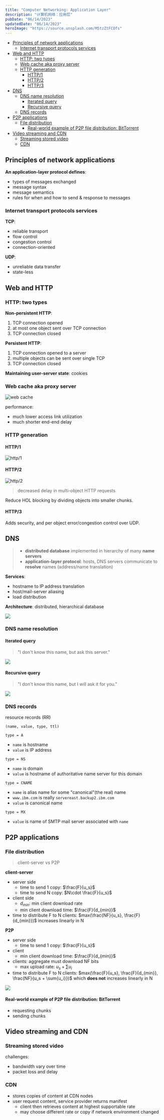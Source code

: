 ```yaml
---
title: "Computer Networking: Application Layer"
description: "计算机网络：应用层"
pubDate: "06/14/2023"
updatedDate: "06/14/2023"
heroImage: "https://source.unsplash.com/M5tzZtFCOfs"
---
```


<!--toc:start-->
- [Principles of network applications](#principles-of-network-applications)
  - [Internet transport protocols services](#internet-transport-protocols-services)
- [Web and HTTP](#web-and-http)
  - [HTTP: two types](#http-two-types)
  - [Web cache aka proxy server](#web-cache-aka-proxy-server)
  - [HTTP generation](#http-generation)
    - [HTTP/1](#http1)
    - [HTTP/2](#http2)
    - [HTTP/3](#http3)
- [DNS](#dns)
  - [DNS name resolution](#dns-name-resolution)
    - [Iterated query](#iterated-query)
    - [Recursive query](#recursive-query)
  - [DNS records](#dns-records)
- [P2P applications](#p2p-applications)
  - [File distribution](#file-distribution)
    - [Real-world example of P2P file distribution: BitTorrent](#real-world-example-of-p2p-file-distribution-bittorrent)
- [Video streaming and CDN](#video-streaming-and-cdn)
  - [Streaming stored video](#streaming-stored-video)
  - [CDN](#cdn)
<!--toc:end-->

## Principles of network applications

**An application-layer protocol defines**:
- types of messages exchanged
- message syntax
- message semantics
- rules for when and how to send & response to messages

### Internet transport protocols services

**TCP**:
- reliable transport
- flow control
- congestion control
- connection-oriented

**UDP**:
- unreliable data transfer
- state-less

## Web and HTTP

### HTTP: two types

**Non-persistent HTTP**:
1. TCP connection opened
2. at most one object sent over TCP connection
3. TCP connection closed

**Persistent HTTP**:
1. TCP connection opened to a server
2. multiple objects can be sent over single TCP
3. TCP connection closed

**Maintaining user-server state**: cookies

### Web cache aka proxy server

![web cache](../../../assets/computer_networking/web_cache.png)

performance:
- much lower access link utilization
- much shorter end-end delay

### HTTP generation

#### HTTP/1

![http/1](../../../assets/computer_networking/http1.png)

#### HTTP/2

![http/2](../../../assets/computer_networking/http2.png)

> decreased delay in multi-object HTTP requests  

Reduce HOL blocking by dividing objects into smaller chunks.

#### HTTP/3

Adds security, and per object error/congestion control over UDP.

## DNS

> - **distributed database** implemented in hierarchy of many **name servers**
> - **application-layer protocol**:
hosts, DNS servers communicate to **resolve** names (address/name translation)

**Services**:
- hostname to IP address translation
- host/mail-server aliasing
- load distribution

**Architecture**: distributed, hierarchical database

![](../../../assets/computer_networking/DNS_arch.png)

### DNS name resolution

#### Iterated query

> "I don't know this name, but ask this server."

![](../../../assets/computer_networking/iterative_dns_query.png)

#### Recursive query

> "I don't know this name, but I will ask it for you."

![](../../../assets/computer_networking/recursive_dns_query.png)

### DNS records

resource records (RR)

```
(name, value, type, ttl)
```

`type = A`
- `name` is hostname
- `value` is IP address

`type = NS`
- `name` is domain
- `value` is hostname of authoritative name server for this domain

`type = CNAME`
- `name` is alias name for some "canonical"(the real) name
- `www.ibm.com` is really `servereast.backup2.ibm.com`
- `value` is canonical name

`type = MX`
- `value` is name of SMTP mail server associated with `name`

## P2P applications

### File distribution

> client-server vs P2P

**client-server**
- server side
    - time to send 1 copy: $\frac{F}{u_s}$
    - time to send N copy: $N\cdot \frac{F}{u_s}$
- client side
    - $d_{min}$: min client download rate
    - min client download time: $\frac{F}{d_{min}}$
- time to distribute F to N clients: $max(\frac{NF}{u_s}, \frac{F}{d_{min}})$
increases linearly in N

**P2P**
- server side
    - time to send 1 copy: $\frac{F}{u_s}$
- client
    - min client download time: $\frac{F}{d_{min}}$
- clients: aggregate must download NF bits
    - max upload rate: $u_s + \sum{u_i}$
- time to distribute F to N clients:
$max(\frac{F}{u_s}, \frac{F}{d_{min}}, \frac{NF}{u_s + \sum{u_i}})$
which **does not** increases linearly in N

![](../../../assets/computer_networking/p2p_vs_cs.png)

#### Real-world example of P2P file distribution: BitTorrent

- requesting chunks
- sending chunks

## Video streaming and CDN

### Streaming stored video

challenges:
- bandwidth vary over time
- packet loss and delay

### CDN

- stores copies of content at CDN nodes
- user request content, service provider returns manifest
    - client then retrieves content at highest supportable rate
    - may choose different rate or copy if network environment changed

